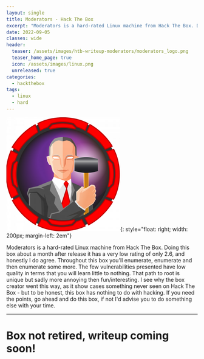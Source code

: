 ```yaml
---
layout: single
title: Moderators - Hack The Box
excerpt: "Moderators is a hard-rated Linux machine from Hack The Box. Doing this box about a month after release it has a very low rating of only 2.6, and honestly I do agree. Throughout this box you'll enumerate, enumerate and then enumerate some more. The few vulnerabilities presented have low quality in terms that you will learn little to nothing. That path to root is unique but sadly more annoying then fun/interesting. I see why the box creator went this way, as it show cases something never seen on Hack The Box - but to be honest, this box has nothing to do with hacking. If you need the points, go ahead and do this box, if not I'd advise you to do something else with your time. "
date: 2022-09-05
classes: wide
header:
  teaser: /assets/images/htb-writeup-moderators/moderators_logo.png
  teaser_home_page: true
  icon: /assets/images/linux.png
  unreleased: true
categories:
  - hackthebox
tags:  
  - linux
  - hard
---
```


![](/assets/images/htb-writeup-moderators/moderators_logo.png){: style="float: right; width: 200px; margin-left: 2em"}

Moderators is a hard-rated Linux machine from Hack The Box. Doing this box about a month after release it has a very low rating of only 2.6, and honestly I do agree. Throughout this box you'll enumerate, enumerate and then enumerate some more. The few vulnerabilities presented have low quality in terms that you will learn little to nothing. That path to root is unique but sadly more annoying then fun/interesting. I see why the box creator went this way, as it show cases something never seen on Hack The Box - but to be honest, this box has nothing to do with hacking. If you need the points, go ahead and do this box, if not I'd advise you to do something else with your time. 

----------------

# Box not retired, writeup coming soon! 
